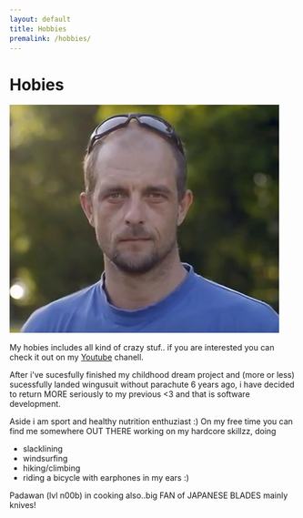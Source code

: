 ```yaml
---
layout: default
title: Hobbies
premalink: /hobbies/
---
```

# Hobies
![image](../img/svemirko.jpg)

My hobies includes all kind of crazy stuf.. 
if you are interested you can check it out on my [Youtube](https://www.youtube.com/channel/UCEX5HdbTHiak9DOg4NzSy6w) chanell.


After i've sucesfully finished my childhood dream project and (more or less) 
sucessfully landed wingusuit without parachute 6 years ago, 
i have decided to return MORE seriously to my previous <3 and that is software development.

Aside i am sport and healthy nutrition enthuziast :)
On my free time you can find me somewhere OUT THERE working on my hardcore skillzz, doing
* slacklining 
* windsurfing
* hiking/climbing 
* riding a bicycle with earphones in my ears :)

Padawan (lvl n00b) in cooking also..big FAN of JAPANESE BLADES mainly knives!


